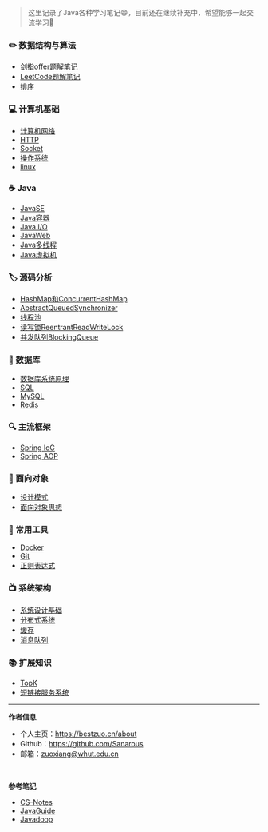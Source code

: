 > 这里记录了Java各种学习笔记😄，目前还在继续补充中，希望能够一起交流学习💯

### ✏️ 数据结构与算法
- [剑指offer题解笔记](剑指offer)
- [LeetCode题解笔记](Leetcode题解.md)
- [排序](排序)

### 💻 计算机基础
- [计算机网络](计算机网络)
- [HTTP](http)
- [Socket](socket)
- [操作系统](操作系统)
- [linux](linux)

### ☕️ Java
- [JavaSE](javase)
- [Java容器](java容器)
- [Java I/O](javaio)
- [JavaWeb](javaweb)
- [Java多线程](java多线程)
- [Java虚拟机](java虚拟机)

### 🏷️ 源码分析
- [HashMap和ConcurrentHashMap](HashMap和ConcurrentHashMap)
- [AbstractQueuedSynchronizer](AQS)
- [线程池](线程池)
- [读写锁ReentrantReadWriteLock](读写锁)
- [并发队列BlockingQueue](BlockingQueue)

### 💾 数据库
- [数据库系统原理](数据库系统原理)
- [SQL](sql)
- [MySQL](mysql)
- [Redis](redis)

### 🔍 主流框架
- [Spring IoC](spring-ioc)
- [Spring AOP](spring-aop) 


### 🎨 面向对象
- [设计模式](设计模式)
- [面向对象思想](面向对象思想.md)

### 🔧 常用工具
- [Docker](docker)
- [Git](git)
- [正则表达式](正则表达式)

### 📺  系统架构

- [系统设计基础](系统设计基础)
- [分布式系统](分布式系统)
- [缓存](缓存)
- [消息队列](消息队列)

### 📚 扩展知识

- [TopK](topk)
- [短链接服务系统](短链接服务系统)

-----

**作者信息**
* 个人主页：https://bestzuo.cn/about
* Github：https://github.com/Sanarous
* 邮箱：zuoxiang@whut.edu.cn
<br/>

**参考笔记**
- [CS-Notes](https://github.com/CyC2018/CS-Notes)
- [JavaGuide](https://github.com/Snailclimb/JavaGuide)
- [Javadoop](https://www.javadoop.com/)
